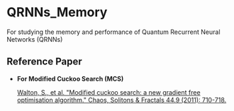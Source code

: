 # QRNNs_Memory

For studying the memory and performance of Quantum Recurrent Neural Networks (QRNNs)

## Reference Paper

* **For Modified Cuckoo Search (MCS)**

    [Walton, S., et al. "Modified cuckoo search: a new gradient free optimisation algorithm." Chaos, Solitons & Fractals 44.9 (2011): 710-718.](https://www.sciencedirect.com/science/article/abs/pii/S096007791100107X)
